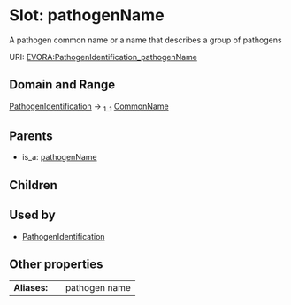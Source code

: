 
# Slot: pathogenName

A pathogen common name or a name that describes a group of pathogens

URI: [EVORA:PathogenIdentification_pathogenName](https://evora-project.eu/PathogenIdentification_pathogenName)


## Domain and Range

[PathogenIdentification](PathogenIdentification.md) &#8594;  <sub>1..1</sub> [CommonName](CommonName.md)

## Parents

 *  is_a: [pathogenName](pathogenName.md)

## Children


## Used by

 * [PathogenIdentification](PathogenIdentification.md)

## Other properties

|  |  |  |
| --- | --- | --- |
| **Aliases:** | | pathogen name |